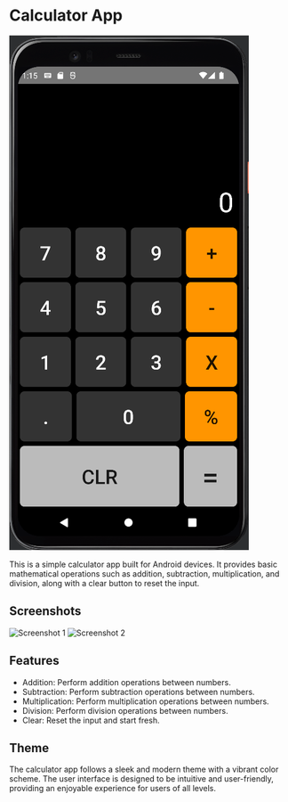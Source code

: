 # Calculator App

![Calculator App](calculator_app.png)

This is a simple calculator app built for Android devices. It provides basic mathematical operations such as addition, subtraction, multiplication, and division, along with a clear button to reset the input.

## Screenshots

![Screenshot 1](screenshots/screenshot_1.png)
![Screenshot 2](screenshots/screenshot_2.png)

## Features

- Addition: Perform addition operations between numbers.
- Subtraction: Perform subtraction operations between numbers.
- Multiplication: Perform multiplication operations between numbers.
- Division: Perform division operations between numbers.
- Clear: Reset the input and start fresh.

## Theme

The calculator app follows a sleek and modern theme with a vibrant color scheme. The user interface is designed to be intuitive and user-friendly, providing an enjoyable experience for users of all levels.

